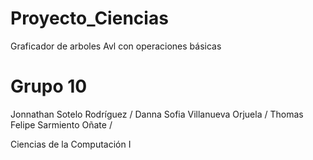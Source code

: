 # Proyecto_Ciencias
Graficador de arboles Avl con operaciones básicas 

# Grupo 10

Jonnathan Sotelo Rodríguez /
Danna Sofia Villanueva Orjuela /
Thomas Felipe Sarmiento Oñate /


Ciencias de la Computación I 

